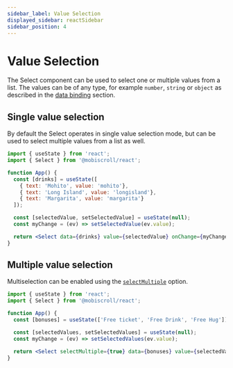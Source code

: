 ```yaml
---
sidebar_label: Value Selection
displayed_sidebar: reactSidebar
sidebar_position: 4
---
```


# Value Selection

The Select component can be used to select one or multiple values from a list. The values can be of any type, for example `number`, `string` or `object` as described in the [data binding](./data-binding) section.


## Single value selection

By default the Select operates in single value selection mode, but can be used to select multiple values from a list as well.

```jsx title="Selecting a single value"
import { useState } from 'react';
import { Select } from '@mobiscroll/react';

function App() {
  const [drinks] = useState([
    { text: 'Mohito', value: 'mohito'},
    { text: 'Long Island', value: 'longisland'},
    { text: 'Margarita', value: 'margarita'}
  ]);

  const [selectedValue, setSelectedValue] = useState(null);
  const myChange = (ev) => setSelectedValue(ev.value);

  return <Select data={drinks} value={selectedValue} onChange={myChange} />
}
```

## Multiple value selection

Multiselection can be enabled using the [`selectMultiple`](./api#opt-selectMultiple) option.

```jsx title="Selecting multiple items from a list"
import { useState } from 'react';
import { Select } from '@mobiscroll/react';

function App() {
  const [bonuses] = useState(['Free ticket', 'Free Drink', 'Free Hug']);

  const [selectedValues, setSelectedValues] = useState(null);
  const myChange = (ev) => setSelectedValues(ev.value);

  return <Select selectMultiple={true} data={bonuses} value={selectedValues} onChange={myChange} />
}
```
